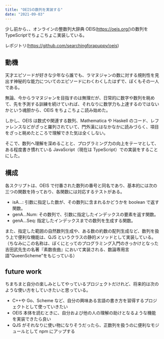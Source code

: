 ```yaml
---
title: "OEISの数列を実装する"
date: "2021-09-03"
---
```


少し前から、、オンラインの整数列大辞典 OEIS(https://oeis.org/)の数列をTypeScriptでちょこちょこ実装している。

レポジトリ(https://github.com/searchingforapuppy/oeis)

## 動機

天才エピソードが好きな少年なら誰でも、ラマヌジャンの数に対する規則性を見出す神秘的な能力についてのエピソードにわくわくしたはずで、ぼくもその一人である。

無論、今からラマヌジャンを目指すのは無理だが、日常的に数字や数列を眺めて、先を予測する訓練を続けていれば、それなりに数学力も上達するのではないかという魂胆から、OEIS をちょこちょこ読み始めた。

しかし、OEIS は数式や関連する数列、Mathematica や Haskell のコード、レファレンスなどがざっと羅列されていて、門外漢にはなかなかに読みづらく、項目をざっと眺めたところで理解できた気は全くしない。

そこで、数列へ理解を深めることと、プログラミング力の向上をテーマとして、ある程度書き慣れている JavaScript（現在は TypeScript）での実装をすることにした。

## 構成

各スクリプトは、OEIS で付番された数列の番号と同名であり、基本的には次の三つの関数を持っており、各関数には対応するテストがある。

- isA...:
  引数に指定した数が、その数列に含まれるかどうかを boolean で返す関数。
- genA...Num:
  その数列で、引数に指定したインデックスの要素を返す関数。
- genA...Seq:
  指定したインデックスまでの数列を生成する関数。

また、指定した範囲の自然数列生成や、ある数の約数の配列生成など、数列を扱う上で便利な機能は、QJS というクラスの静的メソッドとして実装している。（ちなみにこの名称は、ぼくにとってのプログラミング入門のきっかけとなった吉田武先生の名著『素数夜曲』において実装される、数論専用言語"QueenScheme"をもじっている）

## future work

ちまちまと自分の楽しみとしてやっているプロジェクトだけれど、将来的は次のような使い方をしていきたいと思っている。

- C++や Go、Scheme など、自分の興味ある言語の書き方を習得するプロジェクトとして使っていきたい
- OEIS 本体を読むときに、自分および他の人の理解の助けとなるような機能を実装できたら良い
- QJS がそれなりに使い物になりそうだったら、正数列を扱うのに便利なモジュールとして npm にアップする
